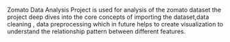 Zomato Data Analysis Project is used for analysis of the zomato dataset the project deep dives into the core concepts of importing the dataset,data cleaning , data preprocessing 
which in future helps to create visualization to understand the relationship pattern between different features.

